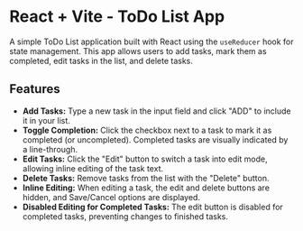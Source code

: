 # React + Vite - ToDo List App

A simple ToDo List application built with React using the `useReducer` hook for state management. This app allows users to add tasks, mark them as completed, edit tasks in the list, and delete tasks.

## Features

- **Add Tasks:** Type a new task in the input field and click "ADD" to include it in your list.
- **Toggle Completion:** Click the checkbox next to a task to mark it as completed (or uncompleted). Completed tasks are visually indicated by a line-through.
- **Edit Tasks:** Click the "Edit" button to switch a task into edit mode, allowing inline editing of the task text.
- **Delete Tasks:** Remove tasks from the list with the "Delete" button.
- **Inline Editing:** When editing a task, the edit and delete buttons are hidden, and Save/Cancel options are displayed.
- **Disabled Editing for Completed Tasks:** The edit button is disabled for completed tasks, preventing changes to finished tasks.
